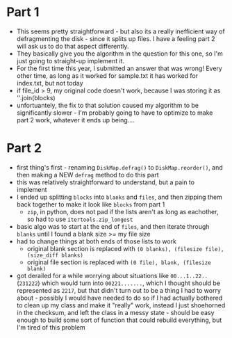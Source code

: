 # Part 1
* This seems pretty straightforward - but also its a really inefficient way of defragmenting the disk - since it splits up files. I have a feeling part 2 will ask us to do that aspect differently.
* They basically give you the algorithm in the question for this one, so I'm just going to straight-up implement it.
* For the first time this year, I submitted an answer that was wrong! Every other time, as long as it worked for sample.txt it has worked for index.txt, but not today
* if file_id > 9, my original code doesn't work, because I was storing it as ''.join(blocks)
* unfortuantely, the fix to that solution caused my algorithm to be significantly slower - I'm probably going to have to optimize to make part 2 work, whatever it ends up being....

# Part 2
* first thing's first - renaming `DiskMap.defrag()` to `DiskMap.reorder()`, and then making a NEW `defrag` method to do this part
* this was relatively straightforward to understand, but a pain to implement
* I ended up splitting `blocks` into `blanks` and `files`, and then zipping them back together to make it look like `blocks` from part 1
    * `zip`, in python, does not pad if the lists aren't as long as eachother, so had to use `itertools.zip_longest`
* basic algo was to start at the end of `files`, and then iterate through `blanks` until I found a blank size >= my file size
* had to change things at both ends of those lists to work
    * original blank section is replaced with `(0 blanks), (filesize file), (size_diff blanks)`
    * original file section is replaced with `(0 file), blank, (filesize blank)`
* got derailed for a while worrying about situations like `00...1..22..` (`231222`) which would turn into `00221.......`, which I thought should be represented as `2217`, but that didn't turn out to be a thing I had to worry about - possibly I would have needed to do so if I had actually bothered to clean up my class and make it "really" work, instead I just shoehorned in the checksum, and left the class in a messy state - should be easy enough to build some sort of function that could rebuild everything, but I'm tired of this problem
